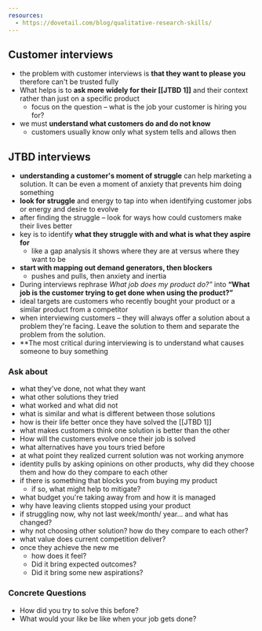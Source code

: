 ```yaml
---
resources:
  - https://dovetail.com/blog/qualitative-research-skills/
---
```


## Customer interviews
- the problem with customer interviews is **that they want to please you** therefore can't be trusted fully
- What helps is to **ask more widely for their [[JTBD 1]]** and their context rather than just on a specific product
	- focus on the question – what is the job your customer is hiring you for?
- we must **understand what customers do and do not know**
	- customers usually know only what system tells and allows then
## JTBD interviews
- **understanding a customer's moment of struggle** can help marketing a solution. It can be even a moment of anxiety that prevents him doing something
- **look for struggle** and energy to tap into when identifying customer jobs or energy and desire to evolve
- after finding the struggle – look for ways how could customers make their lives better
- key is to identify **what they struggle with and what is what they aspire for**
	- like a gap analysis it shows where they are at versus where they want to be
- **start with mapping out demand generators, then blockers**
	- pushes and pulls, then anxiety and inertia
- During interviews rephrase *What job does my product do?”* into **“What job is the customer trying to get done when using the product?”**
- ideal targets are customers who recently bought your product or a similar product from a competitor
- when interviewing customers – they will always offer a solution about a problem they're facing. Leave the solution to them and separate the problem from the solution.
- **The most critical during interviewing is to understand what causes someone to buy something
### Ask about
- what they've done, not what they want
- what other solutions they tried
- what worked and what did not
- what is similar and what is different between those solutions
- how is their life better once they have solved the [[JTBD 1]]
- what makes customers think one solution is better than the other
- How will the customers evolve once their job is solved
- what alternatives have you tours tried before
- at what point they realized current solution was not working anymore
- identity pulls by asking opinions on other products, why did they choose them and how do they compare to each other
- if there is something that blocks you from buying my product
	- if so, what might help to mitigate?
- what budget you're taking away from and how it is managed
- why have leaving clients stopped using your product
- if struggling now, why not last week/month/ year... and what has changed?
- why not choosing other solution? how do they compare to each other?
- what value does current competition deliver?
- once they achieve the new me
	- how does it feel?
	- Did it bring expected outcomes?
	- Did it bring some new aspirations?
### Concrete Questions
- How did you try to solve this before?
- What would your like be like when your job gets done?